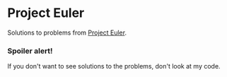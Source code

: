 # Project Euler
Solutions to problems from [Project Euler](https://projecteuler.net/ "Project Euler Homepage").

### Spoiler alert!

If you don't want to see solutions to the problems, don't look at my code.
